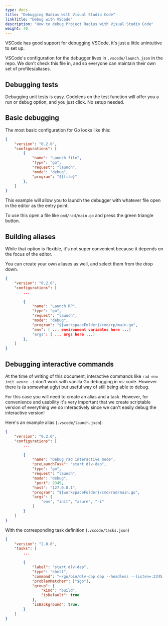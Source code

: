 ```yaml
---
type: docs
title: "Debugging Radius with Visual Studio Code"
linkTitle: "Debug with VSCode"
description: "How to debug Project Radius with Visual Studio Code"
weight: 70
---
```


VSCode has good support for debugging VSCode, it's just a little unintuitive to set up.

VSCode's configuration for the debugger lives in `.vscode/launch.json` in the repo. We don't check this file in, and so everyone can maintain their own set of profiles/aliases.

## Debugging tests

Debugging unit tests is easy. Codelens on the test function will offer you a run or debug option, and you just click. No setup needed.

## Basic debugging

The most basic configuration for Go looks like this:

```json
{
    "version": "0.2.0",
    "configurations": [
        {
            "name": "Launch file",
            "type": "go",
            "request": "launch",
            "mode": "debug",
            "program": "${file}"
        },
    ]
}
```

This example will allow you to launch the debugger with whatever file open in the editor as the entry point.

To use this open a file like `cmd/rad/main.go` and press the green triangle button.

## Building aliases

While that option is flexible, it's not super convenient because it depends on the focus of the editor.

You can create your own aliases as well, and select them from the drop down.

```json
{
    "version": "0.2.0",
    "configurations": [
        ...

        {
            "name": "Launch RP",
            "type": "go",
            "request": "launch",
            "mode": "debug",
            "program": "${workspaceFolder}/cmd/rp/main.go",
            "env": [ ... environment variables here ...]
            "args": [ ... args here ...]
        },
    ]
}
```

## Debugging interactive commands

At the time of writing of this document, interactive commands like `rad env init azure -i` don't work with vanilla Go debugging in vs-code. However there is (a somewhat ugly) but useful way of still being able to debug.

For this case you will need to create an alias and a task. However, for convenience and usability it's very important that we create scriptable version of everything we do interactively since we can't easily debug the interactive version!

Here's an example alias (`.vscode/launch.json`):

```json
{
    "version": "0.2.0",
    "configurations": [
        ...

        {
            "name": "Debug rad interactive mode",
            "preLaunchTask": "start dlv-dap",
            "type": "go",
            "request": "launch",
            "mode": "debug",
             "port": 2345,
            "host": "127.0.0.1",
            "program": "${workspaceFolder}/cmd/rad/main.go",
            "args": [
                "env", "init", "azure", "-i"
            ]
        }
    ]
}
```
With the corresponding task definition (`.vscode/tasks.json`)

```json
{
    "version": "2.0.0",
    "tasks": [
        ...

        {
            "label": "start dlv-dap",
            "type": "shell",
            "command": "~/go/bin/dlv-dap dap --headless --listen=:2345 --log --api-version=2",
            "problemMatcher": ["$go"],
            "group": {
                "kind": "build",
                "isDefault": true
            },  
            "isBackground": true,     
        }
    ]
}
```